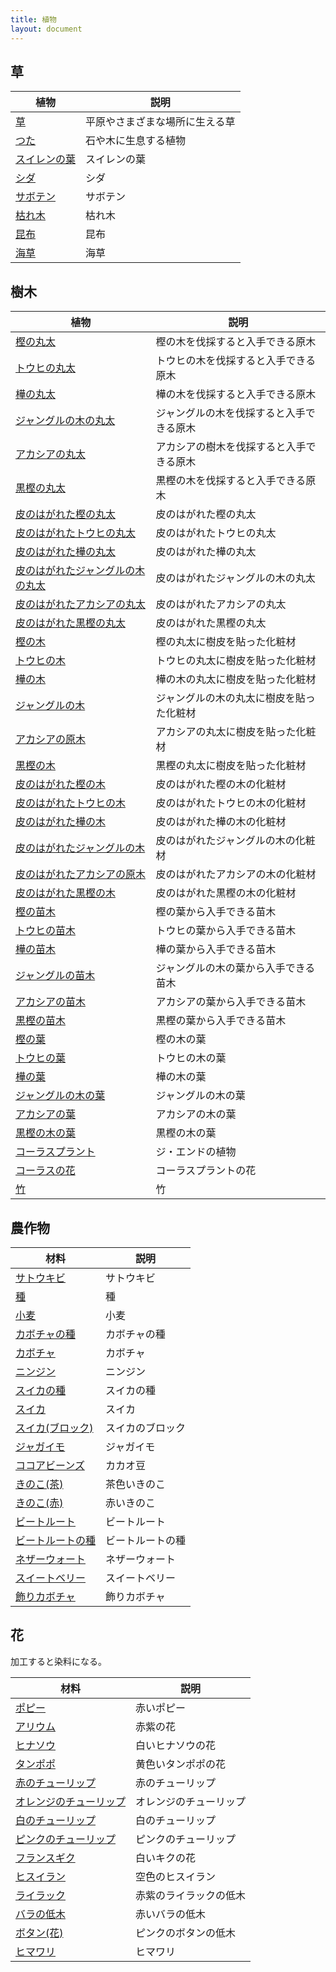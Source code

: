 ```yaml
---
title: 植物
layout: document
---
```

## 草

|植物|説明|
|---|---|
|[草](草)|平原やさまざまな場所に生える草|
|[つた](つた)|石や木に生息する植物|
|[スイレンの葉](スイレンの葉)|スイレンの葉|
|[シダ](シダ)|シダ|
|[サボテン](サボテン)|サボテン|
|[枯れ木](枯れ木)|枯れ木|
|[昆布](昆布)|昆布|
|[海草](海草)|海草|

## 樹木

|植物|説明|
|---|---|
|[樫の丸太](樫の丸太)|樫の木を伐採すると入手できる原木|
|[トウヒの丸太](トウヒの丸太)|トウヒの木を伐採すると入手できる原木|
|[樺の丸太](樺の丸太)|樺の木を伐採すると入手できる原木|
|[ジャングルの木の丸太](ジャングルの木の丸太)|ジャングルの木を伐採すると入手できる原木|
|[アカシアの丸太](アカシアの丸太)|アカシアの樹木を伐採すると入手できる原木|
|[黒樫の丸太](黒樫の丸太)|黒樫の木を伐採すると入手できる原木|
|[皮のはがれた樫の丸太](皮のはがれた樫の丸太)|皮のはがれた樫の丸太|
|[皮のはがれたトウヒの丸太](皮のはがれたトウヒの丸太)|皮のはがれたトウヒの丸太|
|[皮のはがれた樺の丸太](皮のはがれた樺の丸太)|皮のはがれた樺の丸太|
|[皮のはがれたジャングルの木の丸太](皮のはがれたジャングルの木の丸太)|皮のはがれたジャングルの木の丸太|
|[皮のはがれたアカシアの丸太](皮のはがれたアカシアの丸太)|皮のはがれたアカシアの丸太|
|[皮のはがれた黒樫の丸太](皮のはがれた黒樫の丸太)|皮のはがれた黒樫の丸太|
|[樫の木](樫の木)|樫の丸太に樹皮を貼った化粧材|
|[トウヒの木](トウヒの木)|トウヒの丸太に樹皮を貼った化粧材|
|[樺の木](樺の木)|樺の木の丸太に樹皮を貼った化粧材|
|[ジャングルの木](ジャングルの木)|ジャングルの木の丸太に樹皮を貼った化粧材|
|[アカシアの原木](アカシアの原木)|アカシアの丸太に樹皮を貼った化粧材|
|[黒樫の木](黒樫の木)|黒樫の丸太に樹皮を貼った化粧材|
|[皮のはがれた樫の木](皮のはがれた樫の木)|皮のはがれた樫の木の化粧材|
|[皮のはがれたトウヒの木](皮のはがれたトウヒの木)|皮のはがれたトウヒの木の化粧材|
|[皮のはがれた樺の木](皮のはがれた樺の木)|皮のはがれた樺の木の化粧材|
|[皮のはがれたジャングルの木](皮のはがれたジャングルの木)|皮のはがれたジャングルの木の化粧材|
|[皮のはがれたアカシアの原木](皮のはがれたアカシアの原木)|皮のはがれたアカシアの木の化粧材|
|[皮のはがれた黒樫の木](皮のはがれた黒樫の木)|皮のはがれた黒樫の木の化粧材|
|[樫の苗木](樫の苗木)|樫の葉から入手できる苗木|
|[トウヒの苗木](トウヒの苗木)|トウヒの葉から入手できる苗木|
|[樺の苗木](樺の苗木)|樺の葉から入手できる苗木|
|[ジャングルの苗木](ジャングルの苗木)|ジャングルの木の葉から入手できる苗木|
|[アカシアの苗木](アカシアの苗木)|アカシアの葉から入手できる苗木|
|[黒樫の苗木](黒樫の苗木)|黒樫の葉から入手できる苗木|
|[樫の葉](樫の葉)|樫の木の葉|
|[トウヒの葉](トウヒの葉)|トウヒの木の葉|
|[樺の葉](樺の葉)|樺の木の葉|
|[ジャングルの木の葉](ジャングルの木の葉)|ジャングルの木の葉|
|[アカシアの葉](アカシアの葉)|アカシアの木の葉|
|[黒樫の木の葉](黒樫の木の葉)|黒樫の木の葉|
|[コーラスプラント](コーラスプラント)|ジ・エンドの植物|
|[コーラスの花](コーラスの花)|コーラスプラントの花|
|[竹](竹)|竹|

## 農作物

|材料|説明|
|---|---|
|[サトウキビ](サトウキビ)|サトウキビ|
|[種](種)|種|
|[小麦](小麦)|小麦|
|[カボチャの種](カボチャの種)|カボチャの種|
|[カボチャ](カボチャ)|カボチャ|
|[ニンジン](ニンジン)|ニンジン|
|[スイカの種](スイカの種)|スイカの種|
|[スイカ](スイカ)|スイカ|
|[スイカ(ブロック)](スイカ(ブロック))|スイカのブロック|
|[ジャガイモ](ジャガイモ)|ジャガイモ|
|[ココアビーンズ](ココアビーンズ)|カカオ豆|
|[きのこ(茶)](きのこ(茶))|茶色いきのこ|
|[きのこ(赤)](きのこ(赤))|赤いきのこ|
|[ビートルート](ビートルート)|ビートルート|
|[ビートルートの種](ビートルートの種)|ビートルートの種|
|[ネザーウォート](ネザーウォート)|ネザーウォート|
|[スイートベリー](スイートベリー)|スイートベリー|
|[飾りカボチャ](飾りカボチャ)|飾りカボチャ|

## 花

加工すると染料になる。

|材料|説明|
|---|---|
|[ポピー](ポピー)|赤いポピー|
|[アリウム](アリウム)|赤紫の花|
|[ヒナソウ](ヒナソウ)|白いヒナソウの花|
|[タンポポ](タンポポ)|黄色いタンポポの花|
|[赤のチューリップ](赤のチューリップ)|赤のチューリップ|
|[オレンジのチューリップ](オレンジのチューリップ)|オレンジのチューリップ|
|[白のチューリップ](白のチューリップ)|白のチューリップ|
|[ピンクのチューリップ](ピンクのチューリップ)|ピンクのチューリップ|
|[フランスギク](フランスギク)|白いキクの花|
|[ヒスイラン](ヒスイラン)|空色のヒスイラン|
|[ライラック](ライラック)|赤紫のライラックの低木|
|[バラの低木](バラの低木)|赤いバラの低木|
|[ボタン(花)](ボタン(花))|ピンクのボタンの低木|
|[ヒマワリ](ヒマワリ)|ヒマワリ|

